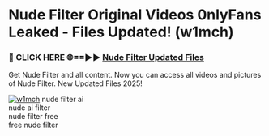 # Nude Filter Original Videos 0nlyFans Leaked - Files Updated! (w1mch)

<h3>🔴 CLICK HERE 🌐==►► <a href="https://tinyurl.com/yrmya6cz" rel="nofollow">Nude Filter Updated Files</a></h3>

Get Nude Filter and all content. Now you can access all videos and pictures of Nude Filter. New Updated Files 2025!

[![w1mch](https://i.imgur.com/FMdXYCs.gif)](https://tinyurl.com/yrmya6cz)
nude filter ai<br>
nude ai filter<br>
nude filter free<br>
free nude filter